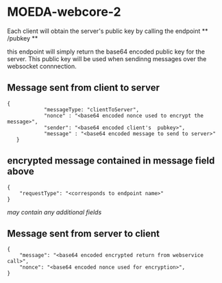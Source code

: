 # MOEDA-webcore-2

Each client will obtain the server's public key by calling the endpoint
** /pubkey **

this endpoint will simply return the base64 encoded public key for the server.  This public key will be used
when sendinng messages over the websocket connnection.

## Message sent from client to server
	
	{
                "messageType: "clientToServer",
                "nonce" : "<base64 encoded nonce used to encrypt the message>",
                "sender": "<base64 encoded client's  pubkey>",
                "message" : "<base64 encoded message to send to server>"
       }

## encrypted message contained in message field above
	{
		"requestType": "<corresponds to endpoint name>"
	}     

*may contain any additional fields*


## Message sent from server to client
	{
		"message": "<base64 encoded encrypted return from webservice call>",
		"nonce": "<base64 encoded nonce used for encryption>",
	}
